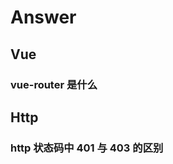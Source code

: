 # Answer

## Vue
<h3 id='vue-1'>vue-router 是什么</h3>


## Http
<h3 id='http-状态码中-401-与-403-的区别'>http 状态码中 401 与 403 的区别</h3>